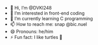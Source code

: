 - 👋 Hi, I’m @DVKI248
- 👀 I’m interested in front-end coding
- 🌱 I’m currently learning C programming
- 📫 How to reach me: snap @bic.nuel
- 😄 Pronouns: he/him
- ⚡ Fun fact: I like turtles 🤭

<!---
DVKI248/DVKI248 is a ✨ special ✨ repository because its `README.md` (this file) appears on your GitHub profile.
You can click the Preview link to take a look at your changes.
--->

